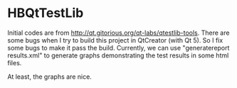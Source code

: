 HBQtTestLib
===========

Initial codes are from http://qt.gitorious.org/qt-labs/qtestlib-tools. There are some bugs when I try to build this project in QtCreator (with Qt 5). So I fix some bugs to make it pass the build. Currently, we can use "generatereport results.xml" to generate graphs demonstrating the test results in some html files.

At least, the graphs are nice.
